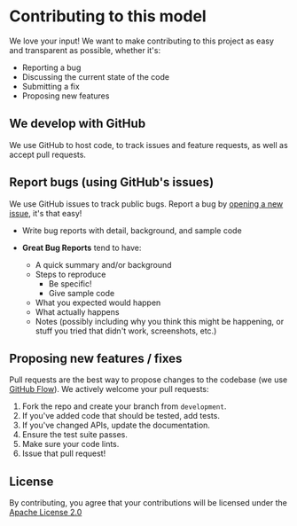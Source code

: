 # Contributing to this model
We love your input! We want to make contributing to this project as easy and transparent as possible, whether it's:

- Reporting a bug
- Discussing the current state of the code
- Submitting a fix
- Proposing new features

## We develop with GitHub
We use GitHub to host code, to track issues and feature requests, as well as accept pull requests.

## Report bugs (using GitHub's issues)
We use GitHub issues to track public bugs. Report a bug by [opening a new issue](https://github.com/neurodata/mgcpy/issues), it's that easy!
- Write bug reports with detail, background, and sample code
- **Great Bug Reports** tend to have:

  - A quick summary and/or background
  - Steps to reproduce
    - Be specific!
    - Give sample code
  - What you expected would happen
  - What actually happens
  - Notes (possibly including why you think this might be happening, or stuff you tried that didn't work, screenshots, etc.)

## Proposing new features / fixes
Pull requests are the best way to propose changes to the codebase (we use [GitHub Flow](https://guides.github.com/introduction/flow/index.html)). We actively welcome your pull requests:

1. Fork the repo and create your branch from `development`.
2. If you've added code that should be tested, add tests.
3. If you've changed APIs, update the documentation.
4. Ensure the test suite passes.
5. Make sure your code lints.
6. Issue that pull request!

## License
By contributing, you agree that your contributions will be licensed under the [Apache License 2.0](https://choosealicense.com/licenses/apache-2.0/)
